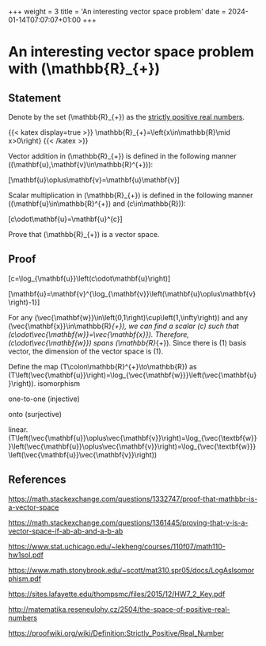 +++
weight = 3
title = 'An interesting vector space problem'
date = 2024-01-14T07:07:07+01:00
+++

# An interesting vector space problem with \(\mathbb{R}_{+}\)

## Statement

Denote by the set \(\mathbb{R}_{+}\) as the [strictly positive real numbers](https://proofwiki.org/wiki/Definition:Strictly_Positive/Real_Number).

{{< katex display=true >}}
\mathbb{R}_{+}=\left\{x\in\mathbb{R}\mid x>0\right\}
{{< /katex >}}

Vector addition in \(\mathbb{R}_{+}\) is defined in the following manner (\(\mathbf{u},\mathbf{v}\in\mathbb{R}^{+}\)):

\[\mathbf{u}\oplus\mathbf{v}=\mathbf{u}\mathbf{v}\]

Scalar multiplication in \(\mathbb{R}_{+}\) is defined in the following manner (\(\mathbf{u}\in\mathbb{R}^{+}\) and \(c\in\mathbb{R}\)):

\[c\odot\mathbf{u}=\mathbf{u}^{c}\]

Prove that \(\mathbb{R}_{+}\) is a vector space.

## Proof

\[c=\log_{\mathbf{u}}\left(c\odot\mathbf{u}\right)\]

\[\mathbf{u}=\mathbf{v}^{\log_{\mathbf{v}}\left(\mathbf{u}\oplus\mathbf{v}\right)-1}\]

For any \(\vec{\mathbf{w}}\in\left(0,1\right)\cup\left(1,\infty\right)\) and any \(\vec{\mathbf{x}}\in\mathbb{R}_{+}\), we can find a scalar \(c\) such that \(c\odot\vec{\mathbf{w}}=\vec{\mathbf{x}}\). Therefore, \(c\odot\vec{\mathbf{w}}\) spans \(\mathbb{R}_{+}\). Since there is \(1\) basis vector, the dimension of the vector space is \(1\).

Define the map \(T\colon\mathbb{R}^{+}\to\mathbb{R}\) as \(T\left(\vec{\mathbf{u}}\right)=\log_{\vec{\mathbf{w}}}\left(\vec{\mathbf{u}}\right)\). isomorphism

one-to-one (injective)

onto (surjective)

linear. \(T\left(\vec{\mathbf{u}}\oplus\vec{\mathbf{v}}\right)=\log_{\vec{\textbf{w}}}\left(\vec{\mathbf{u}}\oplus\vec{\mathbf{v}}\right)=\log_{\vec{\textbf{w}}}\left(\vec{\mathbf{u}}\vec{\mathbf{v}}\right)\)

## References

https://math.stackexchange.com/questions/1332747/proof-that-mathbbr-is-a-vector-space

https://math.stackexchange.com/questions/1361445/proving-that-v-is-a-vector-space-if-ab-ab-and-a-b-ab

https://www.stat.uchicago.edu/~lekheng/courses/110f07/math110-hw1sol.pdf

https://www.math.stonybrook.edu/~scott/mat310.spr05/docs/LogAsIsomorphism.pdf

https://sites.lafayette.edu/thompsmc/files/2015/12/HW7_2_Key.pdf

http://matematika.reseneulohy.cz/2504/the-space-of-positive-real-numbers

https://proofwiki.org/wiki/Definition:Strictly_Positive/Real_Number